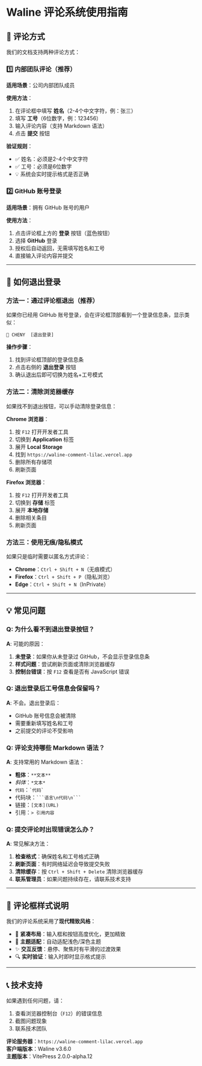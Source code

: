 # Waline 评论系统使用指南

## 📝 评论方式

我们的文档支持两种评论方式：

### 1️⃣ 内部团队评论（推荐）

**适用场景**：公司内部团队成员

**使用方法**：
1. 在评论框中填写 **姓名**（2-4个中文字符，例：张三）
2. 填写 **工号**（6位数字，例：123456）
3. 输入评论内容（支持 Markdown 语法）
4. 点击 **提交** 按钮

**验证规则**：
- ✅ 姓名：必须是2-4个中文字符
- ✅ 工号：必须是6位数字
- 💡 系统会实时提示格式是否正确

### 2️⃣ GitHub 账号登录

**适用场景**：拥有 GitHub 账号的用户

**使用方法**：
1. 点击评论框上方的 **登录** 按钮（蓝色按钮）
2. 选择 **GitHub** 登录
3. 授权后自动返回，无需填写姓名和工号
4. 直接输入评论内容并提交

---

## 🔐 如何退出登录

### 方法一：通过评论框退出（推荐）

如果你已经用 GitHub 账号登录，会在评论框顶部看到一个登录信息条，显示类似：

```
👤 CHENY  [退出登录]
```

**操作步骤**：
1. 找到评论框顶部的登录信息条
2. 点击右侧的 **退出登录** 按钮
3. 确认退出后即可切换为姓名+工号模式

### 方法二：清除浏览器缓存

如果找不到退出按钮，可以手动清除登录信息：

**Chrome 浏览器**：
1. 按 `F12` 打开开发者工具
2. 切换到 **Application** 标签
3. 展开 **Local Storage**
4. 找到 `https://waline-comment-lilac.vercel.app`
5. 删除所有存储项
6. 刷新页面

**Firefox 浏览器**：
1. 按 `F12` 打开开发者工具
2. 切换到 **存储** 标签
3. 展开 **本地存储**
4. 删除相关条目
5. 刷新页面

### 方法三：使用无痕/隐私模式

如果只是临时需要以匿名方式评论：
- **Chrome**：`Ctrl + Shift + N`（无痕模式）
- **Firefox**：`Ctrl + Shift + P`（隐私浏览）
- **Edge**：`Ctrl + Shift + N`（InPrivate）

---

## 💡 常见问题

### Q: 为什么看不到退出登录按钮？

**A**: 可能的原因：
1. **未登录**：如果你从未登录过 GitHub，不会显示登录信息条
2. **样式问题**：尝试刷新页面或清除浏览器缓存
3. **控制台错误**：按 `F12` 查看是否有 JavaScript 错误

### Q: 退出登录后工号信息会保留吗？

**A**: 不会。退出登录后：
- GitHub 账号信息会被清除
- 需要重新填写姓名和工号
- 之前提交的评论不受影响

### Q: 评论支持哪些 Markdown 语法？

**A**: 支持常用的 Markdown 语法：
- **粗体**：`**文本**`
- *斜体*：`*文本*`
- `代码`：`` `代码` ``
- 代码块：` ```语言\n代码\n``` `
- 链接：`[文本](URL)`
- 引用：`> 引用内容`

### Q: 提交评论时出现错误怎么办？

**A**: 常见解决方法：
1. **检查格式**：确保姓名和工号格式正确
2. **刷新页面**：有时网络延迟会导致提交失败
3. **清除缓存**：按 `Ctrl + Shift + Delete` 清除浏览器缓存
4. **联系管理员**：如果问题持续存在，请联系技术支持

---

## 🎨 评论框样式说明

我们的评论系统采用了**现代精致风格**：

- 🎯 **紧凑布局**：输入框和按钮高度优化，更加精致
- 🌈 **主题适配**：自动适配浅色/深色主题
- ✨ **交互反馈**：悬停、聚焦时有平滑的过渡效果
- 🔍 **实时验证**：输入时即时显示格式提示

---

## 📞 技术支持

如果遇到任何问题，请：

1. 查看浏览器控制台（`F12`）的错误信息
2. 截图问题现象
3. 联系技术团队

**评论服务器**：`https://waline-comment-lilac.vercel.app`  
**客户端版本**：Waline v3.6.0  
**主题版本**：VitePress 2.0.0-alpha.12
